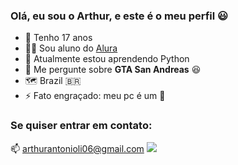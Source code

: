 ### Olá, eu sou o Arthur, e este é o meu perfil  😃

- 🎂 Tenho 17 anos
- 👨‍🎓 Sou aluno do [Alura](https://www.alura.com.br)
- 🌱 Atualmente estou aprendendo Python
- 💬 Me pergunte sobre **GTA San Andreas** 😆
- 🗺️ Brazil 🇧🇷
- ⚡ Fato engraçado: meu pc é um 💩

### Se quiser entrar em contato:
📫 arthurantonioli06@gmail.com
![](https://tenor.com/pt-BR/view/whoo-hoo-the-simpsons-excited-gif-4786736)
